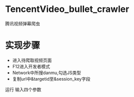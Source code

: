 # TencentVideo_bullet_crawler
腾讯视频弹幕爬虫

# 实现步骤
- 进入待爬取视频页面
- F12进入开发者模式
- Network中所搜danmu,勾选JS类型
- 复制url中&targetid至&session_key字段

运行
输入四个参数
